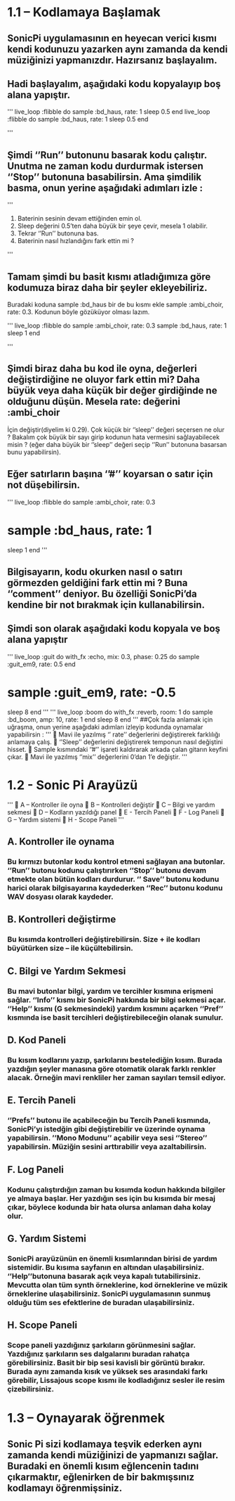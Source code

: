  # 1.1 – Kodlamaya Başlamak
 ## SonicPi uygulamasının en heyecan verici kısmı kendi kodunuzu yazarken aynı zamanda da kendi müziğinizi yapmanızdır. Hazırsanız başlayalım.

## Hadi başlayalım, aşağıdaki kodu kopyalayıp boş alana yapıştır.
'''
live_loop :flibble do
  sample :bd_haus, rate: 1
  sleep 0.5
end
live_loop :flibble do
  sample :bd_haus, rate: 1
  sleep 0.5
end

'''

## Şimdi ‘’Run’’ butonunu basarak kodu çalıştır. Unutma ne zaman kodu durdurmak istersen ‘’Stop’’ butonuna basabilirsin. Ama şimdilik basma, onun yerine aşağıdaki adımları izle :
'''
1.	Baterinin sesinin devam ettiğinden emin ol.
2.	Sleep değerini 0.5’ten daha büyük bir şeye çevir, mesela 1 olabilir.
3.	Tekrar ‘’Run’’ butonuna bas.
4.	Baterinin nasıl hızlandığını fark ettin mi ? 

'''

## Tamam şimdi bu basit kısmı atladığımıza göre kodumuza biraz daha bir şeyler ekleyebiliriz.
Buradaki koduna sample :bd_haus bir de bu kısmı ekle sample :ambi_choir, rate: 0.3. Kodunun böyle gözüküyor olması lazım.

'''
live_loop :flibble do
  sample :ambi_choir, rate: 0.3
  sample :bd_haus, rate: 1
  sleep 1
end

'''

## Şimdi biraz daha bu kod ile oyna, değerleri değiştirdiğine ne oluyor fark ettin mi? Daha büyük veya daha küçük bir değer girdiğinde ne olduğunu düşün. Mesela  rate: değerini :ambi_choir 
İçin değiştir(diyelim ki  0.29). Çok küçük bir ‘’sleep’’ değeri seçersen ne olur ? Bakalım çok büyük bir sayı girip kodunun hata vermesini sağlayabilecek misin ? (eğer daha büyük bir ‘’sleep’’ değeri seçip ‘’Run’’ butonuna basarsan bunu yapabilirsin). 

## Eğer satırların başına ‘’#’’ koyarsan o satır için not düşebilirsin.
'''
live_loop :flibble do
  sample :ambi_choir, rate: 0.3
#  sample :bd_haus, rate: 1
  sleep 1
end
'''

## Bilgisayarın, kodu okurken nasıl o satırı görmezden geldiğini fark ettin mi ? Buna ‘’comment’’ deniyor. Bu özelliği SonicPi’da kendine bir not bırakmak için kullanabilirsin.

## Şimdi son olarak aşağıdaki kodu kopyala ve boş alana yapıştır 
'''
live_loop :guit do
  with_fx :echo, mix: 0.3, phase: 0.25 do
    sample :guit_em9, rate: 0.5
  end
#  sample :guit_em9, rate: -0.5
  sleep 8
end
'''
'''
live_loop :boom do
  with_fx :reverb, room: 1 do
    sample :bd_boom, amp: 10, rate: 1
  end
  sleep 8
end
''' 
##Çok fazla anlamak için uğraşma, onun yerine aşağıdaki adımları izleyip kodunda oynamalar yapabilirsin :
'''
	Mavi ile yazılmış ‘’ rate’’ değerlerini değiştirerek farklılığı anlamaya çalış.
	‘’Sleep’’ değerlerini değiştirerek temponun nasıl değiştini hisset.
	Sample kısmındaki ‘’#’’ işareti kaldırarak arkada çalan gitarın keyfini çıkar.
	Mavi ile yazılmış ‘’mix’’ değerlerini 0’dan 1’e değiştir.
'''
# 1.2 - Sonic Pi Arayüzü
''' 
	A – Kontroller ile oyna
	B – Kontrolleri değiştir
	C – Bilgi ve yardım sekmesi
	D – Kodların yazıldığı panel
	E - Tercih Paneli
	F - Log Paneli
	G – Yardım sistemi
	H - Scope Paneli
'''

## A. Kontroller ile oynama
### Bu kırmızı butonlar kodu kontrol etmeni sağlayan ana butonlar. ‘’Run’’ butonu kodunu çalıştırırken ‘’Stop’’ butonu devam etmekte olan bütün kodları durdurur. ‘’ Save’’ butonu kodunu harici olarak bilgisayarına kaydederken ‘’Rec’’ butonu kodunu WAV dosyası olarak kaydeder.

## B. Kontrolleri değiştirme
### Bu kısımda kontrolleri değiştirebilirsin. Size + ile kodları büyütürken size – ile küçültebilirsin.
 

## C. Bilgi ve Yardım Sekmesi
### Bu mavi butonlar bilgi, yardım ve tercihler kısmına erişmeni sağlar. ‘’Info’’ kısmı bir SonicPi hakkında bir bilgi sekmesi açar. ‘’Help’’ kısmı (G sekmesindeki) yardım kısmını açarken ‘’Pref’’ kısmında ise basit tercihleri değiştirebileceğin olanak sunulur.

## D. Kod Paneli
### Bu kısım kodlarını yazıp, şarkılarını bestelediğin kısım. Burada yazdığın şeyler manasına göre otomatik olarak farklı renkler alacak. Örneğin mavi renkliler her zaman sayıları temsil ediyor.

## E. Tercih Paneli
### ‘’Prefs’’ butonu ile açabileceğin bu Tercih Paneli kısmında, SonicPi’yı istedğin gibi değiştirebilir ve üzerinde oynama yapabilirsin. ’’Mono Modunu’’ açabilir veya sesi ‘’Stereo’’ yapabilirsin. Müziğin sesini arttırabilir veya azaltabilirsin.

## F. Log Paneli
### Kodunu çalıştırdığın zaman bu kısımda kodun hakkında bilgiler ye almaya başlar. Her yazdığın ses için bu kısımda bir mesaj çıkar, böylece kodunda bir hata olursa anlaman daha kolay olur.

## G. Yardım Sistemi
### SonicPi arayüzünün en önemli kısımlarından birisi de yardım sistemidir. Bu kısıma sayfanın en altından ulaşabilirsiniz. ‘’Help’’butonuna basarak açık veya kapalı tutabilirsiniz. Mevcutta olan tüm synth örneklerine, kod örneklerine ve müzik örneklerine ulaşabilirsiniz. SonicPi uygulamasının sunmuş olduğu tüm ses efektlerine de buradan ulaşabilirsiniz. 

## H. Scope Paneli
### Scope paneli yazdığınız şarkıların görünmesini sağlar. Yazdığınız şarkıların ses dalgalarını buradan rahatça görebilirsiniz. Basit bir bip sesi kavisli bir görüntü bırakır. Burada aynı zamanda kısık ve yüksek ses arasındaki farkı görebilir, Lissajous scope kısmı ile kodladığınız sesler ile resim çizebilirsiniz. 

# 1.3 – Oynayarak öğrenmek
## Sonic Pi sizi kodlamaya teşvik ederken aynı zamanda kendi müziğinizi de yapmanızı sağlar. Buradaki en önemli kısım eğlencenin tadını çıkarmaktır, eğlenirken de bir bakmışsınız kodlamayı öğrenmişsiniz.







